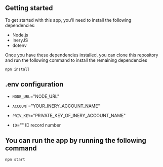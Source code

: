 ## Getting started

To get started with this app, you'll need to install the following dependencies:

* Node.js
* IneryJS
* dotenv

Once you have these dependencies installed, you can clone this repository and run the following command to install the remaining dependencies

```
npm install
```

## .env configuration

* `NODE_URL`="NODE_URL"

* `ACCOUNT`="YOUR_INERY_ACCOUNT_NAME"

* `PRIV_KEY`="PRIVATE_KEY_OF_INERY_ACCOUNT_NAME"

* `ID`="" ID record number

## You can run the app by running the following command

```
npm start
```
